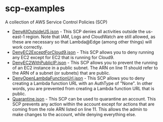 # scp-examples
A collection of AWS Service Control Policies (SCP)

- [DenyAllOutsideUS.json](DenyAllOutsideUS.json) - This SCP denies all activities outside the us-east-1 region. Note that IAM, Logs and CloudWatch are still allowed, as these are necessary so that Lambda@Edge (among other things) will work correctly.
- [DenyEC2ExceptForCloud9.json](DenyEC2ExceptForCloud9.json) - This SCP allows you to deny running any EC2 except for EC2 that is running for Cloud9.
- [DenyEC2WithPublicIP.json](DenyEC2WithPublicIP.json) - This SCP allows you to prevent the running of an EC2 instance in a public subnet. The ARN on line 11 should refer to the ARN of a subnet (or subnets) that are public.
- [DenyOpenLambdaFunctionUrl.json](DenyOpenLambdaFunctionUrl.json) - This SCP allows you to deny creating a Lambda function URL with an AuthType of "None". In other words, you are prevented from creating a Lambda function URL that is public.
- [Quarantine.json](Quarantine.json) - This SCP can be used to quarantine an account. This SCP prevents any action within the account except for actions that are coming from the role ARN listed on line 11. This allows the admin to make changes to the account, while denying everything else.
